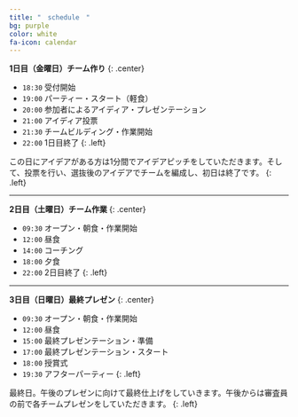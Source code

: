 ```yaml
---
title: "　schedule　"
bg: purple
color: white
fa-icon: calendar
---
```


**1日目（金曜日）チーム作り**
{: .center}

- `18:30` 受付開始
- `19:00` パーティー・スタート（軽食）
- `20:00` 参加者によるアイディア・プレゼンテーション
- `21:00` アイディア投票
- `21:30` チームビルディング・作業開始
- `22:00` 1日目終了
{: .left}

この日にアイデアがある方は1分間でアイデアピッチをしていただきます。そして、投票を行い、選抜後のアイデアでチームを編成し、初日は終了です。
{: .left}

---

**2日目（土曜日）チーム作業**
{: .center}

- `09:30` オープン・朝食・作業開始
- `12:00` 昼食
- `14:00` コーチング
- `18:00` 夕食
- `22:00` 2日目終了
{: .left}

---

**3日目（日曜日）最終プレゼン**
{: .center}

- `09:30` オープン・朝食・作業開始
- `12:00` 昼食
- `15:00` 最終プレゼンテーション・準備
- `17:00` 最終プレゼンテーション・スタート
- `18:00` 授賞式
- `19:30` アフターパーティー
{: .left}

最終日。午後のプレゼンに向けて最終仕上げをしていきます。午後からは審査員の前で各チームプレゼンをしていただきます。
{: .left}